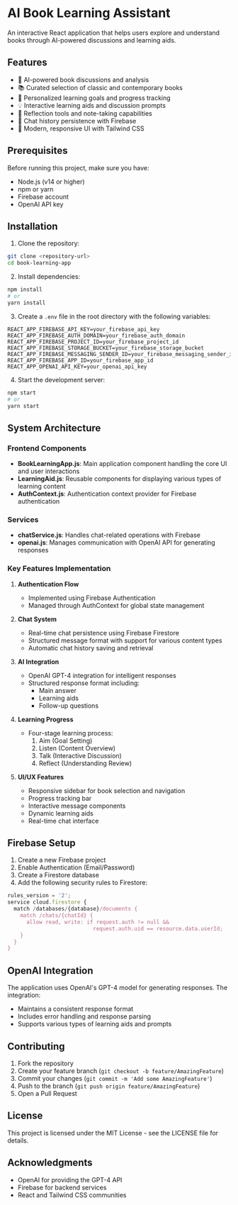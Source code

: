 # AI Book Learning Assistant

An interactive React application that helps users explore and understand books through AI-powered discussions and learning aids.

## Features

- 🤖 AI-powered book discussions and analysis
- 📚 Curated selection of classic and contemporary books
- 🎯 Personalized learning goals and progress tracking
- 💡 Interactive learning aids and discussion prompts
- 📝 Reflection tools and note-taking capabilities
- 🔄 Chat history persistence with Firebase
- 🎨 Modern, responsive UI with Tailwind CSS

## Prerequisites

Before running this project, make sure you have:

- Node.js (v14 or higher)
- npm or yarn
- Firebase account
- OpenAI API key

## Installation

1. Clone the repository:
```bash
git clone <repository-url>
cd book-learning-app
```

2. Install dependencies:
```bash
npm install
# or
yarn install
```

3. Create a `.env` file in the root directory with the following variables:
```env
REACT_APP_FIREBASE_API_KEY=your_firebase_api_key
REACT_APP_FIREBASE_AUTH_DOMAIN=your_firebase_auth_domain
REACT_APP_FIREBASE_PROJECT_ID=your_firebase_project_id
REACT_APP_FIREBASE_STORAGE_BUCKET=your_firebase_storage_bucket
REACT_APP_FIREBASE_MESSAGING_SENDER_ID=your_firebase_messaging_sender_id
REACT_APP_FIREBASE_APP_ID=your_firebase_app_id
REACT_APP_OPENAI_API_KEY=your_openai_api_key
```

4. Start the development server:
```bash
npm start
# or
yarn start
```

## System Architecture

### Frontend Components

- **BookLearningApp.js**: Main application component handling the core UI and user interactions
- **LearningAid.js**: Reusable components for displaying various types of learning content
- **AuthContext.js**: Authentication context provider for Firebase authentication

### Services

- **chatService.js**: Handles chat-related operations with Firebase
- **openai.js**: Manages communication with OpenAI API for generating responses

### Key Features Implementation

1. **Authentication Flow**
   - Implemented using Firebase Authentication
   - Managed through AuthContext for global state management

2. **Chat System**
   - Real-time chat persistence using Firebase Firestore
   - Structured message format with support for various content types
   - Automatic chat history saving and retrieval

3. **AI Integration**
   - OpenAI GPT-4 integration for intelligent responses
   - Structured response format including:
     - Main answer
     - Learning aids
     - Follow-up questions

4. **Learning Progress**
   - Four-stage learning process:
     1. Aim (Goal Setting)
     2. Listen (Content Overview)
     3. Talk (Interactive Discussion)
     4. Reflect (Understanding Review)

5. **UI/UX Features**
   - Responsive sidebar for book selection and navigation
   - Progress tracking bar
   - Interactive message components
   - Dynamic learning aids
   - Real-time chat interface

## Firebase Setup

1. Create a new Firebase project
2. Enable Authentication (Email/Password)
3. Create a Firestore database
4. Add the following security rules to Firestore:

```javascript
rules_version = '2';
service cloud.firestore {
  match /databases/{database}/documents {
    match /chats/{chatId} {
      allow read, write: if request.auth != null && 
                           request.auth.uid == resource.data.userId;
    }
  }
}
```

## OpenAI Integration

The application uses OpenAI's GPT-4 model for generating responses. The integration:

- Maintains a consistent response format
- Includes error handling and response parsing
- Supports various types of learning aids and prompts

## Contributing

1. Fork the repository
2. Create your feature branch (`git checkout -b feature/AmazingFeature`)
3. Commit your changes (`git commit -m 'Add some AmazingFeature'`)
4. Push to the branch (`git push origin feature/AmazingFeature`)
5. Open a Pull Request

## License

This project is licensed under the MIT License - see the LICENSE file for details.

## Acknowledgments

- OpenAI for providing the GPT-4 API
- Firebase for backend services
- React and Tailwind CSS communities
